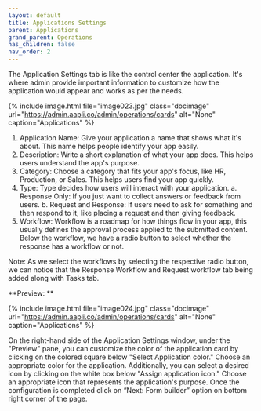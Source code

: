 ```yaml
---
layout: default
title: Applications Settings
parent: Applications
grand_parent: Operations
has_children: false
nav_order: 2
---
```


The Application Settings tab is like the control center the application. It's where admin provide important information to customize how the application would appear and works as per the needs.

{% include image.html file="image023.jpg" class="docimage" url="https://admin.aapli.co/admin/operations/cards" alt="None" caption="Applications" %}

1. Application Name: Give your application a name that shows what it's about. This name helps people identify your app easily.
2. Description: Write a short explanation of what your app does. This helps users understand the app's purpose.
3. Category: Choose a category that fits your app's focus, like HR, Production, or Sales. This helps users find your app quickly.
4. Type: Type decides how users will interact with your application.
a. Response Only: If you just want to collect answers or feedback from users.
b. Request and Response: If users need to ask for something and then respond to it, like placing a request and then giving feedback.
5. Workflow: Workflow is a roadmap for how things flow in your app, this usually defines the approval process applied to the submitted content. 
Below the workflow, we have a radio button to select whether the response has a workflow or not. 

Note: As we select the workflows by selecting the respective radio button, we can notice that the Response Workflow and Request workflow tab being added along with Tasks tab. 

**Preview: **

{% include image.html file="image024.jpg" class="docimage" url="https://admin.aapli.co/admin/operations/cards" alt="None" caption="Applications" %}

On the right-hand side of the Application Settings window, under the "Preview" pane, you can customize the color of the application card by clicking on the colored square below "Select Application color." Choose an appropriate color for the application. Additionally, you can select a desired icon by clicking on the white box below "Assign application icon." Choose an appropriate icon that represents the application's purpose.
Once the configuration is completed click on “Next: Form builder” option on bottom right corner of the page.



